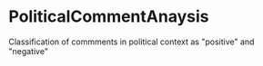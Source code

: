 # PoliticalCommentAnaysis
Classification of commments in political context as "positive" and "negative"
